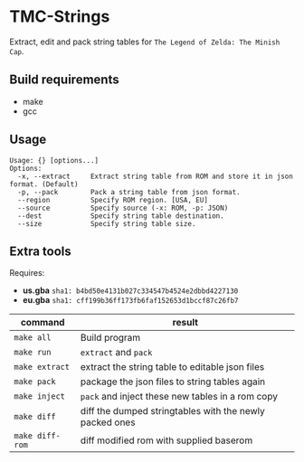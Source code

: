 # TMC-Strings
Extract, edit and pack string tables for `The Legend of Zelda: The Minish Cap`.

## Build requirements
* make
* gcc

## Usage
```
Usage: {} [options...]
Options:
  -x, --extract     Extract string table from ROM and store it in json format. (Default)
  -p, --pack        Pack a string table from json format.
  --region          Specify ROM region. [USA, EU]
  --source          Specify source (-x: ROM, -p: JSON)
  --dest            Specify string table destination.
  --size            Specify string table size.
```

## Extra tools

Requires:
* **us.gba** `sha1: b4bd50e4131b027c334547b4524e2dbbd4227130`
* **eu.gba** `sha1: cff199b36ff173fb6faf152653d1bccf87c26fb7`

command|result
---|---
`make all` | Build program
`make run` | `extract` and `pack`
`make extract` | extract the string table to editable json files
`make pack` | package the json files to string tables again
`make inject` | `pack` and inject these new tables in a rom copy
`make diff` | diff the dumped stringtables with the newly packed ones
`make diff-rom` | diff modified rom with supplied baserom